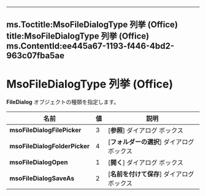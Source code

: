 

---
ms.Toctitle:MsoFileDialogType 列挙 (Office)
title:MsoFileDialogType 列挙 (Office)
ms.ContentId:ee445a67-1193-f446-4bd2-963c07fba5ae
---
# MsoFileDialogType 列挙 (Office)




**FileDialog** オブジェクトの種類を指定します。

|**名前**|**値**|**説明**|
|---|---|---|
|**msoFileDialogFilePicker**|3|[**参照**] ダイアログ ボックス|
|**msoFileDialogFolderPicker**|4|[**フォルダーの選択**] ダイアログ ボックス|
|**msoFileDialogOpen**|1|[**開く**] ダイアログ ボックス|
|**msoFileDialogSaveAs**|2|[**名前を付けて保存**] ダイアログ ボックス|




